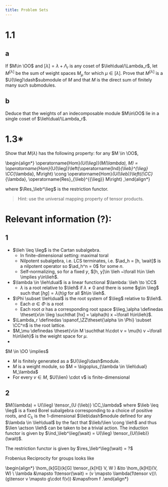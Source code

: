 ```yaml
---
title: Problem Sets
---
```


# 1.1

## a

If $M\in \OO$ and $[\lambda] = \lambda + \Lambda_r$ is any coset of $\lieh\dual/\Lambda_r$, let $M^{[\lambda]}$ be the sum of weight spaces $M_\mu$ for which $\mu \in [\lambda]$.
Prove that $M^{[\lambda]}$ is a $U(\lieg)\dash$submodule of $M$ and that $M$ is the direct sum of finitely many such submodules.

## b

Deduce that the weights of an indecomposable module $M\in\OO$ lie in a single coset of $\lieh\dual/\Lambda_r$.


# 1.3*

Show that $M(\lambda)$ has the following property: 
for any $M \in \OO$, 


\begin{align*}
\operatorname{Hom}_{U(\lieg)}(M(\lambda), M)
= \operatorname{Hom}_{U(\lieg)}\left(\operatorname{Ind}_{\lieb}^{\lieg} \CC_{\lambda}, M\right) 
\cong \operatorname{Hom}_{U(\lieb)}\left({\CC}_{\lambda}, \operatorname{Res}_{\lieb}^{{\lieg}} M\right)
,\end{align*}

where $\Res_\lieb^\lieg$ is the restriction functor.

> Hint: use the universal mapping property of tensor products.

# Relevant information (?):

## 1 

- $\lieh \leq \lieg$ is the Cartan subalgebra.
  - In finite-dimensional setting: maximal toral
  - Nilpotent subalgebra, i.e. LCS terminates, i.e. $\ad_h = [h, \wait]$ is a nilpotent operator so $\ad_h^n = 0$ for some $n$.
  - Self-normalizing, so for a fixed $y$, $[h, y]\in \lieh ~\forall h\in \lieh \implies y\in\lieh$.
- $\lambda \in \lieh\dual$ is a linear functional $\lambda: \lieh \to \CC$
  - $\lambda$ is a root relative to $\lieh$ if $\lambda \neq 0$ and there is some $g\in \lieg$ such that $[hg] = \lambda(h)g$ for all $h\in \lieh$.
- $\Phi \subset \lieh\dual$ is the root system of $\lieg$ relative to $\lieh$.
  - Each $\alpha \in \Phi$ is a root
  - Each root $\alpha$ has a corresponding root space $\lieg_\alpha \definedas \theset{x\in \lieg \suchthat [hx] = \alpha(h) x ~\forall h\in\lieh}$.
- $\Lambda_r \definedas \spanof_\ZZ\theset{\alpha \in \Phi} \subset \CC^n$ is the root lattice.
- $M_\mu \definedas \theset{v\in  M \suchthat h\cdot v = \mu(h) v ~\forall h\in\lieh}$ is the weight space for $\mu$.
- 

$M \in \OO \implies$

- $M$ is finitely generated as a $U(\lieg)\dash$module.
- $M$ is a weight module, so $M = \bigoplus_{\lambda \in \lieh\dual} M_\lambda$
- For every $v\in M$, $U(\lien) \cdot v$ is finite-dimensional


## 2
$M(\lambda) = U(\lieg) \tensor_{U (\lieb)} \CC_\lambda$ where $\lieb \leq \lieg$ is a fixed Borel subalgebra corresponding to a choice of positive roots, and $C_\lambda$ is the 1-dimensional $\lieb\dash$module defined for any $\lambda \in \lieh\dual$ by the fact that $\lieb/\lien \cong \lieh$ and thus $\lien \actson \lieh$ can be taken to be a trivial action.
The induction functor is given by $\ind_\lieb^\lieg(\wait) = U(\lieg) \tensor_{U(\lieb)} (\wait)$.

The restriction functor is given by $\res_\lieb^\lieg(\wait) = ?$


Frobenius Reciprocity for groups looks like

\begin{align*}
\hom_{k[G]}(k[G] \tensor_{k[H]} V, W  ) &\to \hom_{k[H]}(V, W) \\
\lambda &\mapsto 1\tensor(\wait) = (v \mapsto \lambda(1\tensor v))\\
(g\tensor v \mapsto g\cdot f(v)) &\mapsfrom f
.\end{align*}

